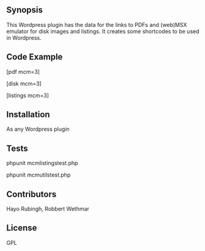 ## Synopsis

This Wordpress plugin has the data for the links to PDFs and (web)MSX emulator for disk images and listings.
It creates some shortcodes to be used in Wordpress.

## Code Example

[pdf mcm=3]

[disk mcm=3]

[listings mcm=3]

## Installation

As any Wordpress plugin

## Tests

phpunit mcmlistingstest.php

phpunit mcmutilstest.php

## Contributors

Hayo Rubingh, Robbert Wethmar

## License

GPL
